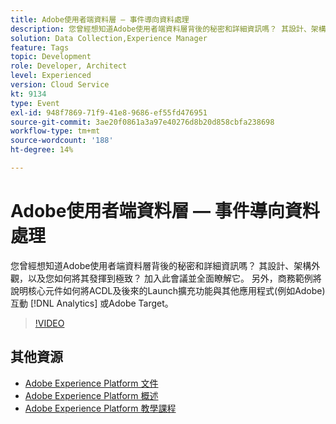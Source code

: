 ```yaml
---
title: Adobe使用者端資料層 — 事件導向資料處理
description: 您曾經想知道Adobe使用者端資料層背後的秘密和詳細資訊嗎？ 其設計、架構外觀，以及您如何將其發揮到極致？ 加入此會議並全面瞭解它。 另外，商務範例將說明核心元件如何將ACDL及後來的Launch擴充功能與其他應用程式(例如Adobe)互動 [!DNL Analytics] 或Adobe Target。
solution: Data Collection,Experience Manager
feature: Tags
topic: Development
role: Developer, Architect
level: Experienced
version: Cloud Service
kt: 9134
type: Event
exl-id: 948f7869-71f9-41e8-9686-ef55fd476951
source-git-commit: 3ae20f0861a3a97e40276d8b20d858cbfa238698
workflow-type: tm+mt
source-wordcount: '188'
ht-degree: 14%

---
```


# Adobe使用者端資料層 — 事件導向資料處理

您曾經想知道Adobe使用者端資料層背後的秘密和詳細資訊嗎？ 其設計、架構外觀，以及您如何將其發揮到極致？ 加入此會議並全面瞭解它。 另外，商務範例將說明核心元件如何將ACDL及後來的Launch擴充功能與其他應用程式(例如Adobe)互動 [!DNL Analytics] 或Adobe Target。

>[!VIDEO](https://video.tv.adobe.com/v/337585/?quality=12&learn=on&hidetitle=true)

## 其他資源

- [Adobe Experience Platform 文件](https://experienceleague.adobe.com/docs/experience-platform.html)
- [Adobe Experience Platform 概述](https://experienceleague.adobe.com/docs/experience-platform/landing/home.html?lang=zh-Hant)
- [Adobe Experience Platform 教學課程](https://experienceleague.adobe.com/docs/platform-learn/tutorials/overview.html?lang=zh-Hant)
